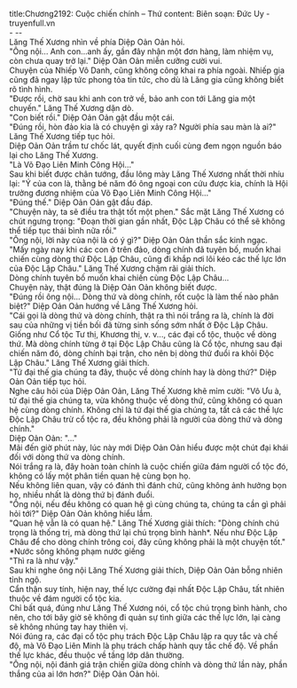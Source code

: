 title:Chương2192: Cuộc chiến chính – Thứ
content:
Biên soạn: Đức Uy - truyenfull.vn<br>- --<br>Lăng Thế Xương nhìn về phía Diệp Oản Oản hỏi.<br>"Ông nội... Anh con...anh ấy, gần đây nhận một đơn hàng, làm nhiệm vụ, còn chưa quay trở lại." Diệp Oản Oản miễn cưỡng cười vui.<br>Chuyện của Nhiếp Vô Danh, cũng không công khai ra phía ngoài. Nhiếp gia cũng đã ngay lập tức phong tỏa tin tức, cho dù là Lăng gia cũng không biết rõ tình hình.<br>"Được rồi, chờ sau khi anh con trở về, bảo anh con tới Lăng gia một chuyến." Lăng Thế Xương dặn dò.<br>"Con biết rồi." Diệp Oản Oản gật đầu một cái.<br>"Đúng rồi, hòn đảo kia là có chuyện gì xảy ra? Người phía sau màn là ai?" Lăng Thế Xương tiếp tục hỏi.<br>Diệp Oản Oản trầm tư chốc lát, quyết định cuối cùng đem ngọn nguồn báo lại cho Lăng Thế Xương.<br>"Là Võ Đạo Liên Minh Công Hội..."<br>Sau khi biết được chân tướng, đầu lông mày Lăng Thế Xương nhất thời nhíu lại: "Ý của con là, thằng bé năm đó ông ngoại con cứu được kia, chính là Hội trưởng đương nhiệm của Võ Đạo Liên Minh Công Hội..."<br>"Đúng thế." Diệp Oản Oản gật đầu đáp.<br>"Chuyện này, ta sẽ điều tra thật tốt một phen." Sắc mặt Lăng Thế Xương có chút ngưng trọng: "Đoạn thời gian gần nhất, Độc Lập Châu có thể sẽ không thể tiếp tục thái bình nữa rồi."<br>"Ông nội, lời này của nội là có ý gì?" Diệp Oản Oản thần sắc kinh ngạc.<br>"Mấy ngày nay khi các con ở trên đảo, dòng chính đã tuyên bố, muốn khai chiến cùng dòng thứ Độc Lập Châu, cũng đi khắp nơi lôi kéo các thế lực lớn của Độc Lập Châu." Lăng Thế Xương chậm rãi giải thích.<br>Dòng chính tuyên bố muốn khai chiến cùng Độc Lập Châu...<br>Chuyện này, thật đúng là Diệp Oản Oản không biết được.<br>"Đúng rồi ông nội... Dòng thứ và dòng chính, rốt cuộc là làm thế nào phân biệt?" Diệp Oản Oản hướng về Lăng Thế Xương hỏi.<br>"Cái gọi là dòng thứ và dòng chính, thật ra thì nói trắng ra là, chính là đời sau của những vị tiền bối đã từng sinh sống sớm nhất ở Độc Lập Châu. Giống như Cổ tộc Tư thị, Khương thị, v. v..., các đại cổ tộc, thuộc về dòng thứ. Mà dòng chính từng ở tại Độc Lập Châu cũng là Cổ tộc, nhưng sau đại chiến năm đó, dòng chính bại trận, cho nên bị dòng thứ đuổi ra khỏi Độc Lập Châu." Lăng Thế Xương giải thích.<br>"Tứ đại thế gia chúng ta đây, thuộc về dòng chính hay là dòng thứ?" Diệp Oản Oản tiếp tục hỏi.<br>Nghe câu hỏi của Diệp Oản Oản, Lăng Thế Xương khẽ mỉm cười: "Vô Ưu à, tứ đại thế gia chúng ta, vừa không thuộc về dòng thứ, cũng không có quan hệ cùng dòng chính. Không chỉ là tứ đại thế gia chúng ta, tất cả các thế lực Độc Lập Châu trừ cổ tộc ra, đều không phải là người của dòng thứ và dòng chính."<br>Diệp Oản Oản: "..."<br>Mãi đến giờ phút này, lúc này mới Diệp Oản Oản hiểu được một chút đại khái đối với dòng thứ va dòng chính.<br>Nói trắng ra là, đây hoàn toàn chính là cuộc chiến giữa đám người cổ tộc đó, không có lấy một phân tiền quan hệ cùng bọn họ.<br>Nếu không liên quan, vậy có đánh thì đánh chứ, cũng không ảnh hưởng bọn họ, nhiều nhất là dòng thứ bị đánh đuổi.<br>"Ông nội, nếu đều không có quan hệ gì cùng chúng ta, chúng ta cần gì phải hỏi tới?" Diệp Oản Oản không hiểu lắm.<br>"Quan hệ vẫn là có quan hệ." Lăng Thế Xương giải thích: "Dòng chính chú trọng là thống trị, mà dòng thứ lại chú trọng bình hành*. Nếu như Độc Lập Châu để cho dòng chính trông coi, đây cũng không phải là một chuyện tốt."<br>*Nước sông không phạm nước giếng<br>"Thì ra là như vậy."<br>Sau khi nghe ông nội Lăng Thế Xương giải thích, Diệp Oản Oản bỗng nhiên tỉnh ngộ.<br>Cẩn thận suy tính, hiện nay, thế lực cường đại nhất Độc Lập Châu, tất nhiên thuộc về đám người cổ tộc kia.<br>Chỉ bất quá, đúng như Lăng Thế Xương nói, cổ tộc chú trọng bình hành, cho nên, cho tới bây giờ sẽ không đi quản sự tình giữa các thế lực lớn, lại càng sẽ không nhúng tay hay thiên vị.<br>Nói đúng ra, các đại cổ tộc phụ trách Độc Lập Châu lập ra quy tắc và chế độ, mà Võ Đạo Liên Minh là phụ trách chấp hành quy tắc chế độ. Về phần thế lực khác, đều thuộc về tầng lớp dân thường.<br>"Ông nội, nội đánh giá trận chiến giữa dòng chính và dòng thứ lần này, phần thắng của ai lớn hơn?" Diệp Oản Oản hỏi.